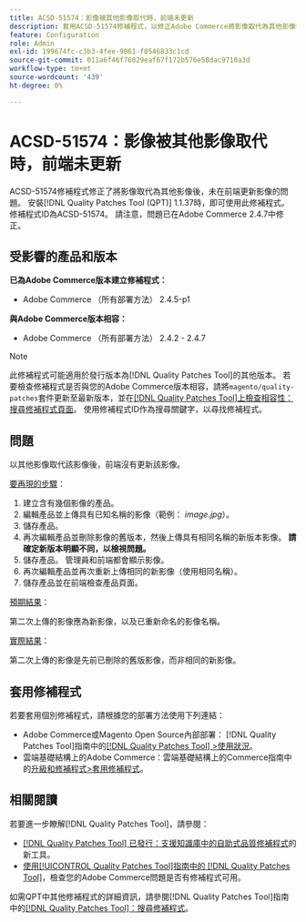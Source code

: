 ```yaml
---
title: ACSD-51574：影像被其他影像取代時，前端未更新
description: 套用ACSD-51574修補程式，以修正Adobe Commerce將影像取代為其他影像後未在前端更新影像的問題。
feature: Configuration
role: Admin
exl-id: 199674fc-c3b3-4fee-9061-f0546833c1cd
source-git-commit: 011a6f46f76029eaf67f172b576e58dac9710a3d
workflow-type: tm+mt
source-wordcount: '439'
ht-degree: 0%

---
```


# ACSD-51574：影像被其他影像取代時，前端未更新

ACSD-51574修補程式修正了將影像取代為其他影像後，未在前端更新影像的問題。 安裝[!DNL Quality Patches Tool (QPT)] 1.1.37時，即可使用此修補程式。 修補程式ID為ACSD-51574。 請注意，問題已在Adobe Commerce 2.4.7中修正。

## 受影響的產品和版本

**已為Adobe Commerce版本建立修補程式：**

* Adobe Commerce （所有部署方法） 2.4.5-p1

**與Adobe Commerce版本相容：**

* Adobe Commerce （所有部署方法） 2.4.2 - 2.4.7

>[!NOTE]
>
>此修補程式可能適用於發行版本為[!DNL Quality Patches Tool]的其他版本。 若要檢查修補程式是否與您的Adobe Commerce版本相容，請將`magento/quality-patches`套件更新至最新版本，並在[[!DNL Quality Patches Tool]上檢查相容性：搜尋修補程式頁面](https://experienceleague.adobe.com/tools/commerce-quality-patches/index.html?lang=zh-Hant)。 使用修補程式ID作為搜尋關鍵字，以尋找修補程式。

## 問題

以其他影像取代該影像後，前端沒有更新該影像。

<u>要再現的步驟</u>：

1. 建立含有幾個影像的產品。
1. 編輯產品並上傳具有已知名稱的影像（範例： *image.jpg*）。
1. 儲存產品。
1. 再次編輯產品並刪除影像的舊版本，然後上傳具有相同名稱的新版本影像。 **請確定新版本明顯不同，以檢視問題。**
1. 儲存產品。 管理員和前端都會顯示影像。
1. 再次編輯產品並再次重新上傳相同的新影像（使用相同名稱）。
1. 儲存產品並在前端檢查產品頁面。

<u>預期結果</u>：

第二次上傳的影像應為新影像，以及已重新命名的影像名稱。

<u>實際結果</u>：

第二次上傳的影像是先前已刪除的舊版影像，而非相同的新影像。

## 套用修補程式

若要套用個別修補程式，請根據您的部署方法使用下列連結：

* Adobe Commerce或Magento Open Source內部部署： [!DNL Quality Patches Tool]指南中的[[!DNL Quality Patches Tool] >使用狀況](/help/tools/quality-patches-tool/usage.md)。
* 雲端基礎結構上的Adobe Commerce：雲端基礎結構上的Commerce指南中的[升級和修補程式>套用修補程式](https://experienceleague.adobe.com/docs/commerce-cloud-service/user-guide/develop/upgrade/apply-patches.html?lang=zh-Hant)。

## 相關閱讀

若要進一步瞭解[!DNL Quality Patches Tool]，請參閱：

* [[!DNL Quality Patches Tool] 已發行：支援知識庫中的自助式品質修補程式](https://experienceleague.adobe.com/zh-hant/docs/commerce-operations/tools/quality-patches-tool/quality-patches-tool-to-self-serve-quality-patches)的新工具。
* [使用[!UICONTROL Quality Patches Tool]指南中的 [!DNL Quality Patches Tool]](/help/tools/quality-patches-tool/patches-available-in-qpt/check-patch-for-magento-issue-with-magento-quality-patches.md)，檢查您的Adobe Commerce問題是否有修補程式可用。


如需QPT中其他修補程式的詳細資訊，請參閱[!DNL Quality Patches Tool]指南中的[[!DNL Quality Patches Tool]：搜尋修補程式](https://experienceleague.adobe.com/tools/commerce-quality-patches/index.html?lang=zh-Hant)。
